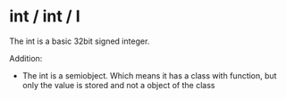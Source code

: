 # int / int / I

The int is a basic 32bit signed integer. 

Addition:
 - The int is a semiobject. Which means it has a class with function, but only the value is stored and not a object of the class 